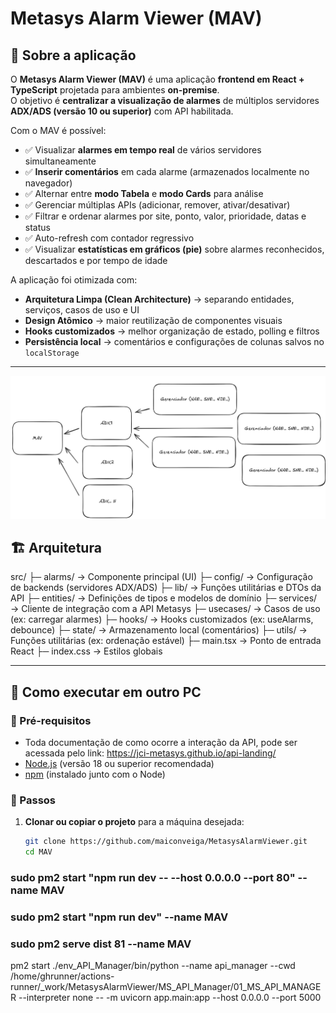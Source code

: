 # Metasys Alarm Viewer (MAV)

## 📌 Sobre a aplicação
O **Metasys Alarm Viewer (MAV)** é uma aplicação **frontend em React + TypeScript** projetada para ambientes **on-premise**.  
O objetivo é **centralizar a visualização de alarmes** de múltiplos servidores **ADX/ADS (versão 10 ou superior)** com API habilitada.

Com o MAV é possível:
- ✅ Visualizar **alarmes em tempo real** de vários servidores simultaneamente  
- ✅ **Inserir comentários** em cada alarme (armazenados localmente no navegador)  
- ✅ Alternar entre **modo Tabela** e **modo Cards** para análise  
- ✅ Gerenciar múltiplas APIs (adicionar, remover, ativar/desativar)  
- ✅ Filtrar e ordenar alarmes por site, ponto, valor, prioridade, datas e status  
- ✅ Auto-refresh com contador regressivo  
- ✅ Visualizar **estatísticas em gráficos (pie)** sobre alarmes reconhecidos, descartados e por tempo de idade  

A aplicação foi otimizada com:
- **Arquitetura Limpa (Clean Architecture)** → separando entidades, serviços, casos de uso e UI  
- **Design Atômico** → maior reutilização de componentes visuais  
- **Hooks customizados** → melhor organização de estado, polling e filtros  
- **Persistência local** → comentários e configurações de colunas salvos no `localStorage`  

---
![alt text](image.png)
## 🏗️ Arquitetura
src/
├─ alarms/ → Componente principal (UI)
├─ config/ → Configuração de backends (servidores ADX/ADS)
├─ lib/ → Funções utilitárias e DTOs da API
├─ entities/ → Definições de tipos e modelos de domínio
├─ services/ → Cliente de integração com a API Metasys
├─ usecases/ → Casos de uso (ex: carregar alarmes)
├─ hooks/ → Hooks customizados (ex: useAlarms, debounce)
├─ state/ → Armazenamento local (comentários)
├─ utils/ → Funções utilitárias (ex: ordenação estável)
├─ main.tsx → Ponto de entrada React
├─ index.css → Estilos globais

---

## 🚀 Como executar em outro PC

### 🔹 Pré-requisitos

- Toda documentação de como ocorre a interação da API, pode ser acessada pelo link: https://jci-metasys.github.io/api-landing/
- [Node.js](https://nodejs.org/) (versão 18 ou superior recomendada)  
- [npm](https://www.npmjs.com/) (instalado junto com o Node)

### 🔹 Passos
1. **Clonar ou copiar o projeto** para a máquina desejada:
   ```bash
   git clone https://github.com/maiconveiga/MetasysAlarmViewer.git
   cd MAV
### sudo pm2 start "npm run dev -- --host 0.0.0.0 --port 80" --name MAV
### sudo pm2 start "npm run dev" --name MAV
### sudo pm2 serve dist 81 --name MAV

pm2 start ./env_API_Manager/bin/python --name api_manager --cwd /home/ghrunner/actions-runner/_work/MetasysAlarmViewer/MS_API_Manager/01_MS_API_MANAGER --interpreter none --  -m uvicorn app.main:app --host 0.0.0.0 --port 5000 